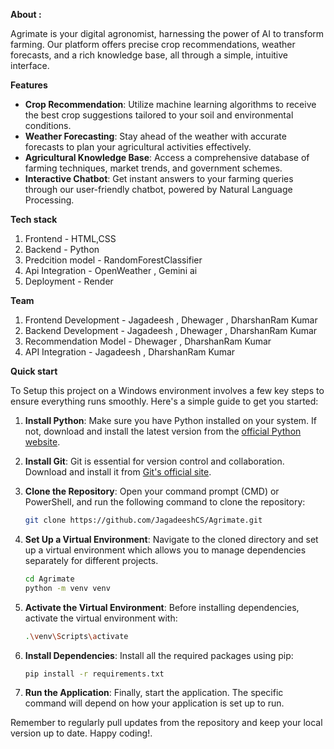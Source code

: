 **About :**
       
   Agrimate is your digital agronomist, harnessing the power of AI to transform farming. Our platform offers precise crop recommendations, weather forecasts, and a rich knowledge base, all through a simple, intuitive interface.


**Features**

- **Crop Recommendation**: 
                      Utilize machine learning algorithms to receive the best crop suggestions tailored to your soil and environmental conditions.
- **Weather Forecasting**: 
                      Stay ahead of the weather with accurate forecasts to plan your agricultural activities effectively.
- **Agricultural Knowledge Base**: 
                      Access a comprehensive database of farming techniques, market trends, and government schemes.
- **Interactive Chatbot**:
                      Get instant answers to your farming queries through our user-friendly chatbot, powered by Natural Language Processing.


**Tech stack**
  1) Frontend - HTML,CSS
  2) Backend - Python
  3) Predcition model - RandomForestClassifier
  4) Api Integration - OpenWeather , Gemini ai
  5) Deployment - Render


**Team**
  1) Frontend Development - Jagadeesh , Dhewager , DharshanRam Kumar
  2) Backend Development  - Jagadeesh , Dhewager , DharshanRam Kumar 
  3) Recommendation Model - Dhewager , DharshanRam Kumar
  4) API Integration      - Jagadeesh , DharshanRam Kumar


**Quick start**

  To Setup this project on a Windows environment involves a few key steps to ensure everything runs smoothly. Here's a simple guide to get you started:
  
  1. **Install Python**: Make sure you have Python installed on your system. If not, download and install the latest version from the [official Python website](^1^).
  
  2. **Install Git**: Git is essential for version control and collaboration. Download and install it from [Git's official site](^2^).
  
  3. **Clone the Repository**: Open your command prompt (CMD) or PowerShell, and run the following command to clone the repository:
     ```bash
     git clone https://github.com/JagadeeshCS/Agrimate.git
     ```
  
  4. **Set Up a Virtual Environment**: Navigate to the cloned directory and set up a virtual environment which allows you to manage dependencies separately for different projects.
     ```bash
     cd Agrimate
     python -m venv venv
     ```
  
  5. **Activate the Virtual Environment**: Before installing dependencies, activate the virtual environment with:
     ```bash
     .\venv\Scripts\activate
     ```
  
  6. **Install Dependencies**: Install all the required packages using pip:
     ```bash
     pip install -r requirements.txt
     ```
  
  7. **Run the Application**: Finally, start the application. The specific command will depend on how your application is set up to run.
  
  Remember to regularly pull updates from the repository and keep your local version up to date. Happy coding!.

